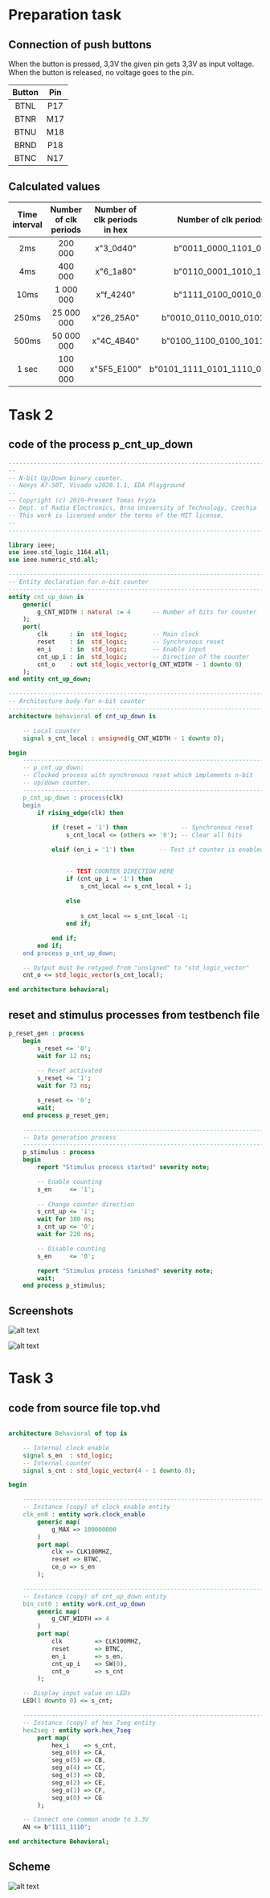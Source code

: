 # Preparation task

##  Connection of push buttons

When the button is pressed, 3,3V the given pin gets 3,3V as input voltage. When the button is released, no voltage goes to the pin.

| **Button** | **Pin** |
| :-: | :-: |
| BTNL | P17 |
| BTNR | M17 |
| BTNU | M18  |
| BRND | P18 |
| BTNC | N17 |

## Calculated values 

| **Time interval** | **Number of clk periods** | **Number of clk periods in hex** |**Number of clk periods in binary**| 
| :-: | :-: | :-: | :-: | 
| 2ms | 200 000 | x"3_0d40" | b"0011_0000_1101_0100_0000" | 
| 4ms | 400 000 | x"6_1a80" | b"0110_0001_1010_1000_0000" | 
| 10ms | 1 000 000  | x"f_4240" | b"1111_0100_0010_0100_0000" | 
| 250ms | 25 000 000 | x"26_25A0" | b"0010_0110_0010_0101_1010_0000" | 
| 500ms | 50 000 000 | x"4C_4B40" | b"0100_1100_0100_1011_0100_0000" | 
| 1 sec | 100 000 000 | x"5F5_E100" | b"0101_1111_0101_1110_0001_0000_0000" | 

# Task 2

## code of the process p_cnt_up_down

```vhdl
------------------------------------------------------------------------
--
-- N-bit Up/Down binary counter.
-- Nexys A7-50T, Vivado v2020.1.1, EDA Playground
--
-- Copyright (c) 2019-Present Tomas Fryza
-- Dept. of Radio Electronics, Brno University of Technology, Czechia
-- This work is licensed under the terms of the MIT license.
--
------------------------------------------------------------------------

library ieee;
use ieee.std_logic_1164.all;
use ieee.numeric_std.all;

------------------------------------------------------------------------
-- Entity declaration for n-bit counter
------------------------------------------------------------------------
entity cnt_up_down is
    generic(
        g_CNT_WIDTH : natural := 4      -- Number of bits for counter
    );
    port(
        clk      : in  std_logic;       -- Main clock
        reset    : in  std_logic;       -- Synchronous reset
        en_i     : in  std_logic;       -- Enable input
        cnt_up_i : in  std_logic;       -- Direction of the counter
        cnt_o    : out std_logic_vector(g_CNT_WIDTH - 1 downto 0)
    );
end entity cnt_up_down;

------------------------------------------------------------------------
-- Architecture body for n-bit counter
------------------------------------------------------------------------
architecture behavioral of cnt_up_down is

    -- Local counter
    signal s_cnt_local : unsigned(g_CNT_WIDTH - 1 downto 0);

begin
    --------------------------------------------------------------------
    -- p_cnt_up_down:
    -- Clocked process with synchronous reset which implements n-bit 
    -- up/down counter.
    --------------------------------------------------------------------
    p_cnt_up_down : process(clk)
    begin
        if rising_edge(clk) then
        
            if (reset = '1') then               -- Synchronous reset
                s_cnt_local <= (others => '0'); -- Clear all bits

            elsif (en_i = '1') then       -- Test if counter is enabled


                -- TEST COUNTER DIRECTION HERE
                if (cnt_up_i = '1') then
                    s_cnt_local <= s_cnt_local + 1;
                   
                else
                
                    s_cnt_local <= s_cnt_local -1;
                end if;

            end if;
        end if;
    end process p_cnt_up_down;

    -- Output must be retyped from "unsigned" to "std_logic_vector"
    cnt_o <= std_logic_vector(s_cnt_local);

end architecture behavioral;
```

## reset and stimulus processes from testbench file

```vhdl
p_reset_gen : process
    begin
        s_reset <= '0';
        wait for 12 ns;
        
        -- Reset activated
        s_reset <= '1';
        wait for 73 ns;

        s_reset <= '0';
        wait;
    end process p_reset_gen;

    --------------------------------------------------------------------
    -- Data generation process
    --------------------------------------------------------------------
    p_stimulus : process
    begin
        report "Stimulus process started" severity note;

        -- Enable counting
        s_en     <= '1';
        
        -- Change counter direction
        s_cnt_up <= '1';
        wait for 380 ns;
        s_cnt_up <= '0';
        wait for 220 ns;

        -- Disable counting
        s_en     <= '0';

        report "Stimulus process finished" severity note;
        wait;
    end process p_stimulus;
```

## Screenshots

![alt text](Images/Capture.PNG)

![alt text](Images/Capture2.PNG)

# Task 3

## code from source file top.vhd

```vhdl

architecture Behavioral of top is

    -- Internal clock enable
    signal s_en  : std_logic;
    -- Internal counter
    signal s_cnt : std_logic_vector(4 - 1 downto 0);

begin

    --------------------------------------------------------------------
    -- Instance (copy) of clock_enable entity
    clk_en0 : entity work.clock_enable
        generic map(
            g_MAX => 100000000
        )
        port map(
            clk => CLK100MHZ,
            reset => BTNC,
            ce_o => s_en
        );

    --------------------------------------------------------------------
    -- Instance (copy) of cnt_up_down entity
    bin_cnt0 : entity work.cnt_up_down
        generic map(
            g_CNT_WIDTH => 4
        )
        port map(
            clk         => CLK100MHZ,
            reset       => BTNC,
            en_i        => s_en,
            cnt_up_i    => SW(0),
            cnt_o       => s_cnt
        );

    -- Display input value on LEDs
    LED(3 downto 0) <= s_cnt;

    --------------------------------------------------------------------
    -- Instance (copy) of hex_7seg entity
    hex2seg : entity work.hex_7seg
        port map(
            hex_i    => s_cnt,
            seg_o(6) => CA,
            seg_o(5) => CB,
            seg_o(4) => CC,
            seg_o(3) => CD,
            seg_o(2) => CE,
            seg_o(1) => CF,
            seg_o(0) => CG
        );

    -- Connect one common anode to 3.3V
    AN <= b"1111_1110";

end architecture Behavioral;
```
## Scheme

![alt text](Images/scheme.png)
